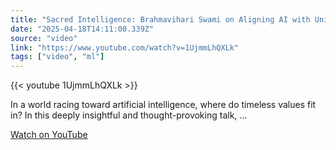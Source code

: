 ```yaml
---
title: "Sacred Intelligence: Brahmavihari Swami on Aligning AI with Universal Values"
date: "2025-04-18T14:11:00.339Z"
source: "video"
link: "https://www.youtube.com/watch?v=1UjmmLhQXLk"
tags: ["video", "ml"]
---
```


{{< youtube 1UjmmLhQXLk >}}

In a world racing toward artificial intelligence, where do timeless values fit in? In this deeply insightful and thought-provoking talk, ...

[Watch on YouTube](https://www.youtube.com/watch?v=1UjmmLhQXLk)
